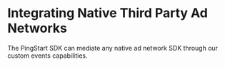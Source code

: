 #  Integrating Native Third Party Ad Networks
The PingStart SDK can mediate any native ad network SDK through our custom events capabilities.
